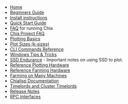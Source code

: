 * [Home](https://github.com/Chia-Network/chia-blockchain/wiki)
* [Beginners Guide](https://github.com/Chia-Network/chia-blockchain/wiki/Beginners-Guide)
* [Install instructions](https://github.com/Chia-Network/chia-blockchain/wiki/INSTALL)
* [Quick Start Guide](https://github.com/Chia-Network/chia-blockchain/wiki/Quick-Start-Guide)
* [FAQ](https://github.com/Chia-Network/chia-blockchain/wiki/FAQ) for running Chia
* [Chia Project FAQ](https://www.chia.net/faq/)
* [Plotting Basics](https://www.chia.net/2021/02/22/plotting-basics.html)
* [Plot Sizes (k-sizes)](https://github.com/Chia-Network/chia-blockchain/wiki/k-sizes)
* [CLI Commands Reference](https://github.com/Chia-Network/chia-blockchain/wiki/CLI-Commands-Reference)
* [Windows Tips & Tricks](https://github.com/Chia-Network/chia-blockchain/wiki/Windows-Tips-and-Tricks)
* [SSD Endurance](https://github.com/Chia-Network/chia-blockchain/wiki/SSD-Endurance) - Important notes on using SSD to plot.
* [Reference Plotting Hardware](https://github.com/Chia-Network/chia-blockchain/wiki/Reference-Plotting-Hardware)
* [Reference Farming Hardware](https://github.com/Chia-Network/chia-blockchain/wiki/Reference-Farming-Hardware)
* [Farming on Many Machines](https://github.com/Chia-Network/chia-blockchain/wiki/Farming-on-many-machines)
* [Chialisp Documentation](https://chialisp.com/)
* [Timelords and Cluster Timelords](https://github.com/Chia-Network/chia-blockchain/wiki/Timelords)
* [Release Notes](https://www.chia.net/releases/)
* [RPC Interfaces](https://github.com/Chia-Network/chia-blockchain/wiki/RPC-Interfaces)